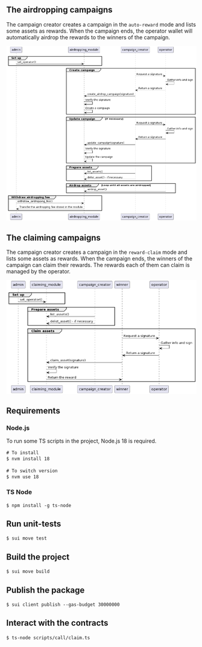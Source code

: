 ## The airdropping campaigns

The campaign creator creates a campaign in the `auto-reward` mode and lists some assets as rewards. When the campaign ends, the operator wallet will automatically airdrop the rewards to the winners of the campaign.

![airdrop-flow](./diagrams/airdrop.png)

## The claiming campaigns

The campaign creator creates a campaign in the `reward-claim` mode and lists some assets as rewards. When the campaign ends, the winners of the campaign can claim their rewards. The rewards each of them can claim is managed by the operator.

![airdrop-flow](./diagrams/claim.png)

## Requirements

### Node.js

To run some TS scripts in the project, Node.js 18 is required.

```shell
# To install
$ nvm install 18

# To switch version
$ nvm use 18
```

### TS Node

```shell
$ npm install -g ts-node
```

## Run unit-tests

```shell
$ sui move test
```

## Build the project

```shell
$ sui move build
```

## Publish the package

```shell
$ sui client publish --gas-budget 30000000
```

## Interact with the contracts

```shell
$ ts-node scripts/call/claim.ts
```